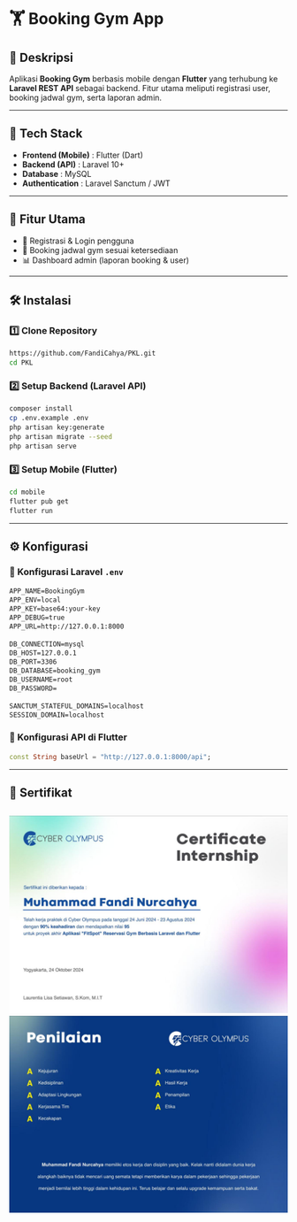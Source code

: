 

# 🏋️ Booking Gym App

## 📌 Deskripsi

Aplikasi **Booking Gym** berbasis mobile dengan **Flutter** yang terhubung ke **Laravel REST API** sebagai backend.
Fitur utama meliputi registrasi user, booking jadwal gym, serta laporan admin.

---

## 🚀 Tech Stack

* **Frontend (Mobile)** : Flutter (Dart)
* **Backend (API)** : Laravel 10+
* **Database** : MySQL
* **Authentication** : Laravel Sanctum / JWT

---

## 🎯 Fitur Utama

* 🔐 Registrasi & Login pengguna
* 📅 Booking jadwal gym sesuai ketersediaan
* 📊 Dashboard admin (laporan booking & user)

---

## 🛠️ Instalasi

### 1️⃣ Clone Repository

```bash
https://github.com/FandiCahya/PKL.git
cd PKL
```

### 2️⃣ Setup Backend (Laravel API)

```bash
composer install
cp .env.example .env
php artisan key:generate
php artisan migrate --seed
php artisan serve
```

### 3️⃣ Setup Mobile (Flutter)

```bash
cd mobile
flutter pub get
flutter run
```

---

## ⚙️ Konfigurasi

### 🔹 Konfigurasi Laravel `.env`

```env
APP_NAME=BookingGym
APP_ENV=local
APP_KEY=base64:your-key
APP_DEBUG=true
APP_URL=http://127.0.0.1:8000

DB_CONNECTION=mysql
DB_HOST=127.0.0.1
DB_PORT=3306
DB_DATABASE=booking_gym
DB_USERNAME=root
DB_PASSWORD=

SANCTUM_STATEFUL_DOMAINS=localhost
SESSION_DOMAIN=localhost
```

### 🔹 Konfigurasi API di Flutter

```dart
const String baseUrl = "http://127.0.0.1:8000/api";
```
---

## 📸  Sertifikat
![Sertifikat](./public/1.jpg)
![Sertifikat1](./public/2.jpg)
---


